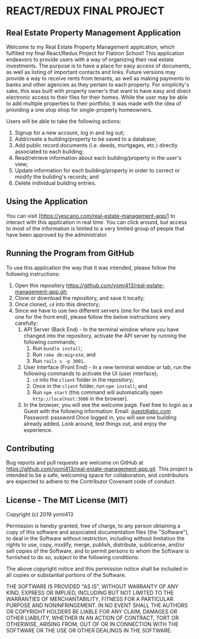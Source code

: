 # REACT/REDUX FINAL PROJECT

## Real Estate Property Management Application

Welcome to my Real Estate Property Management application, which fulfilled my final React/Redux Project for Flatiron School! This application endeavors to provide users with a way of organizing their real estate investments. The purpose is to have a place for easy access of documents, as well as listing of important contacts and links. Future versions may provide a way to receive rents from tenants, as well as making payments to banks and other agencies as they pertain to each property. For simplicity's sake, this was built with property owner's that want to have easy and direct electronic access to their files for their homes. While the user may be able to add multiple properties to their portfolio, it was made with the idea of providing a one stop shop for single-property homeowners.

Users will be able to take the following actions:

1. Signup for a new account, log in and log out;
2. Add/create a building/property to be saved to a database;
3. Add public record documents (i.e. deeds, mortgages, etc.) directly associated to each building;
4. Read/retrieve information about each building/property in the user's view;
5. Update information for each building/property in order to correct or modify the building's records; and
6. Delete individual building entries.

## Using the Application

You can visit [https://yescano.com/real-estate-management-app/] to interact with this application in real time. You can click around, but access to most of the information is limited to a very limited group of people that have been approved by the administrator.

## Running the Program from GitHub

To use this application the way that it was intended, please follow the following instructions:

1. Open this repository https://github.com/yomi413/real-estate-management-app.git;
2. Clone or download the repository, and save it locally;
3. Once cloned, `cd` into this directory;
4. Since we have to use two different servers (one for the back end and one for the front end), please follow the below instructions very carefully:
   1. API Server (Back End) - In the terminal window where you have changed into the repository, activate the API server by running the following commands;
      1. Run `bundle install`;
      2. Run `rake db:migrate`; and
      3. Run `rails s -p 3001`.
   2. User Interface (Front End) - In a new terminal window or tab, run the following commands to activate the UI (user interface);
      1. `cd` into the `client` folder in the repository;
      2. Once in the `client` folder, run `npm install`; and
      3. Run `npm start` (this command will automatically open `http://localhost:3000` in the browser).
   3. In the browser, you will see the welcome page. Feel free to login as a Guest with the following information:
      Email: guest@abc.com
      Password: password
      Once logged in, you will see one building already added. Look around, test things out, and enjoy the experience.

## Contributing

Bug reports and pull requests are welcome on GitHub at https://github.com/yomi413/real-estate-management-app.git. This project is intended to be a safe, welcoming space for collaboration, and contributors are expected to adhere to the Contributor Covenant code of conduct.

## License - The MIT License (MIT)

Copyright (c) 2019 yomi413

Permission is hereby granted, free of charge, to any person obtaining a copy of this software and associated documentation files (the "Software"), to deal in the Software without restriction, including without limitation the rights to use, copy, modify, merge, publish, distribute, sublicense, and/or sell copies of the Software, and to permit persons to whom the Software is furnished to do so, subject to the following conditions:

The above copyright notice and this permission notice shall be included in all copies or substantial portions of the Software.

THE SOFTWARE IS PROVIDED "AS IS", WITHOUT WARRANTY OF ANY KIND, EXPRESS OR IMPLIED, INCLUDING BUT NOT LIMITED TO THE WARRANTIES OF MERCHANTABILITY, FITNESS FOR A PARTICULAR PURPOSE AND NONINFRINGEMENT. IN NO EVENT SHALL THE AUTHORS OR COPYRIGHT HOLDERS BE LIABLE FOR ANY CLAIM, DAMAGES OR OTHER LIABILITY, WHETHER IN AN ACTION OF CONTRACT, TORT OR OTHERWISE, ARISING FROM, OUT OF OR IN CONNECTION WITH THE SOFTWARE OR THE USE OR OTHER DEALINGS IN THE SOFTWARE.
